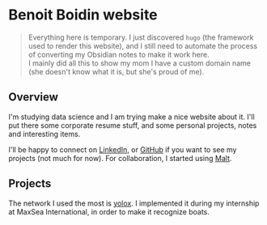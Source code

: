 # Benoit Boidin website

> Everything here is temporary. I just discovered `hugo` (the framework used to render this website), and I still need to automate the process of converting my Obsidian notes to make it work here.  
> I mainly did all this to show my mom I have a custom domain name (she doesn't know what it is, but she's proud of me).

## Overview

I'm studying data science and I am trying make a nice website about it.
I'll put there some corporate resume stuff, and some personal projects, notes and interesting items.  

I'll be happy to connect on [LinkedIn](https://fr.linkedin.com/in/benoît-boidin-276124a3), or [GitHub](https://img.shields.io/badge/GitHub-181717?style=for-the-badge&logo=github&logoColor=white) if you want to see my projects (not much for now). For collaboration, I started using [Malt](https://www.malt.fr/profile/benoitboidin).

## Projects

The network I used the most is [yolox](/yolox). I implemented it during my internship at MaxSea International, in order to make it recognize boats.
